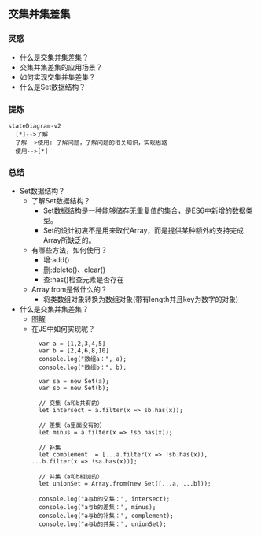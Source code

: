 ## 交集并集差集
### 灵感
- 什么是交集并集差集？
- 交集并集差集的应用场景？
- 如何实现交集并集差集？
- 什么是Set数据结构？

### 提炼
```mermaid
stateDiagram-v2
  [*]-->了解
  了解-->使用: 了解问题，了解问题的相关知识，实现思路
  使用-->[*]
```

### 总结
- Set数据结构？
  - 了解Set数据结构？
    - Set数据结构是一种能够储存无重复值的集合，是ES6中新增的数据类型。
    - Set的设计初衷不是用来取代Array，而是提供某种额外的支持完成Array所缺乏的。
  - 有哪些方法，如何使用？
    - 增:add()
    - 删:delete()、clear()
    - 查:has()检查元素是否存在
  - Array.from是做什么的？
    - 将类数组对象转换为数组对象(带有length并且key为数字的对象)
- 什么是交集并集差集？
  - [图解](../images/7eaec8c54e5763997fe7572ea98449f3a529c8a3900b37fb6d380986d1d8f039.png)  
  - 在JS中如何实现呢？
    ```
      var a = [1,2,3,4,5]
      var b = [2,4,6,8,10]
      console.log("数组a：", a);
      console.log("数组b：", b);
      
      var sa = new Set(a);
      var sb = new Set(b);
      
      // 交集（a和b共有的）
      let intersect = a.filter(x => sb.has(x));
      
      // 差集（a里面没有的）
      let minus = a.filter(x => !sb.has(x));
      
      // 补集
      let complement  = [...a.filter(x => !sb.has(x)), ...b.filter(x => !sa.has(x))];
      
      // 并集（a和b相加的）
      let unionSet = Array.from(new Set([...a, ...b]));
      
      console.log("a与b的交集：", intersect);
      console.log("a与b的差集：", minus);
      console.log("a与b的补集：", complement);
      console.log("a与b的并集：", unionSet); 
    ```
  